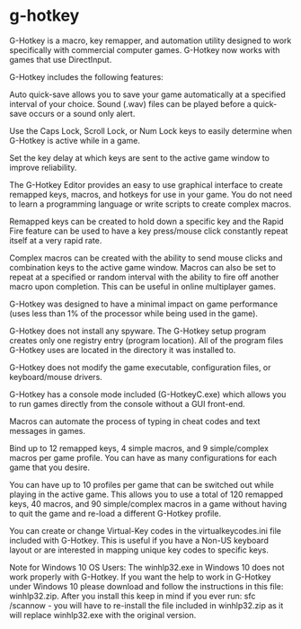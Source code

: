 # g-hotkey
G-Hotkey is a macro, key remapper, and automation utility designed to work specifically with commercial computer games.  G-Hotkey now works with games that use DirectInput.

G-Hotkey includes the following features:

Auto quick-save allows you to save your game automatically at a specified interval of your choice.  Sound (.wav) files can be played before a quick-save occurs or a sound only alert.

Use the Caps Lock, Scroll Lock, or Num Lock keys to easily determine when G-Hotkey is active while in a game.

Set the key delay at which keys are sent to the active game window to improve reliability.

The G-Hotkey Editor provides an easy to use graphical interface to create remapped keys, macros, and hotkeys for use in your game.  You do not need to learn a programming language or write scripts to create complex macros.

Remapped keys can be created to hold down a specific key and the Rapid Fire feature can be used to have a key press/mouse click constantly repeat itself at a very rapid rate.

Complex macros can be created with the ability to send mouse clicks and combination keys to the active game window.  Macros can also be set to repeat at a specified or random interval with the ability to fire off another macro upon completion.  This can be useful in online multiplayer games.

G-Hotkey was designed to have a minimal impact on game performance (uses less than 1% of the processor while being used in the game).

G-Hotkey does not install any spyware.  The G-Hotkey setup program creates only one registry entry (program location).  All of the program files G-Hotkey uses are located in the directory it was installed to.  

G-Hotkey does not modify the game executable, configuration files, or keyboard/mouse drivers.

G-Hotkey has a console mode included (G-HotkeyC.exe) which allows you to run games directly from the console without a GUI front-end.

Macros can automate the process of typing in cheat codes and text messages in games.

Bind up to 12 remapped keys, 4 simple macros, and 9 simple/complex macros per game profile.  You can have as many configurations for each game that you desire.

You can have up to 10 profiles per game that can be switched out while playing in the active game.  This allows you to use a total of 120 remapped keys, 40 macros, and 90 simple/complex macros in a game without having to quit the game and re-load a different G-Hotkey profile.

You can create or change Virtual-Key codes in the virtualkeycodes.ini file included with G-Hotkey.  This is useful if you have a Non-US keyboard layout or are interested in mapping unique key codes to specific keys.

Note for Windows 10 OS Users: The winhlp32.exe in Windows 10 does not work properly with G-Hotkey.  If you want the help to work in G-Hotkey under Windows 10 please download and follow the instructions in this file: winhlp32.zip.  After you install this keep in mind if you ever run: sfc /scannow - you will have to re-install the file included in winhlp32.zip as it will replace winhlp32.exe with the original version.
